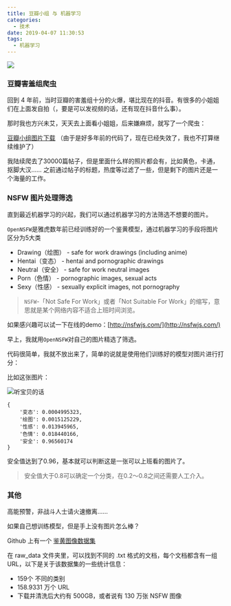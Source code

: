 ```yaml
---
title: 豆瓣小组 与 机器学习
categories:
  - 技术
date: 2019-04-07 11:30:53
tags:
  - 机器学习
---
```

![](http://pics.naaln.com/blog/2019-04-07-15546089715578)

### 豆瓣害羞组爬虫

回到 4 年前，当时豆瓣的害羞组十分的火爆，堪比现在的抖音。有很多的小姐姐们在上面发自拍（，要是可以发视频的话，还有现在抖音什么事）。

那时我也方兴未艾，天天去上面看小姐姐，后来嫌麻烦，就写了一个爬虫：

[豆瓣小组图片下载](https://github.com/whyliam/Douban_Group_Img) （由于是好多年前的代码了，现在已经失效了，我也不打算继续维护了）

我陆续爬去了30000篇帖子，但是里面什么样的照片都会有，比如黄色，卡通，抠脚大汉…… 之前通过帖子的标题，热度等过滤了一些，但是剩下的图片还是一个海量的工作。

### NSFW 图片处理筛选

直到最近机器学习的兴起，我们可以通过机器学习的方法筛选不想要的图片。

`OpenNSFW`是雅虎数年前已经训练好的一个鉴黄模型，通过机器学习的手段将图片区分为5大类

* Drawing（绘图） - safe for work drawings (including anime)
* Hentai（变态） - hentai and pornographic drawings
* Neutral（安全） - safe for work neutral images
* Porn（色情） - pornographic images, sexual acts
* Sexy（性感） - sexually explicit images, not pornography

> `NSFW`-「Not Safe For Work」或者「Not Suitable For Work」的缩写，意思就是某个网络内容不适合上班时间浏览。

如果感兴趣可以试一下在线的demo：[http://nsfwjs.com/](http://nsfwjs.com/)

早上，我就用`OpenNSFW`对自己的图片精选了筛选。

代码很简单，我就不放出来了，简单的说就是使用他们训练好的模型对图片进行打分：

比如这张图片：

![听宝贝的话](http://pics.naaln.com/blog/2019-04-07-15546089715602)

```
{
    '变态': 0.0004995323, 
    '绘图': 0.0015125229, 
    '性感': 0.013945965, 
    '色情': 0.018440166, 
    '安全': 0.96560174
}
```
 
安全值达到了0.96，基本就可以判断这是一张可以上班看的图片了。

> 安全值大于0.8可以确定一个分类，在0.2～0.8之间还需要人工介入。

### 其他

高能预警，非战斗人士请火速撤离……

如果自己想训练模型，但是手上没有图片怎么棒？

Github 上有一个 [鉴黄图像数据集](https://github.com/EBazarov/nsfw_data_source_urls)

在 raw_data 文件夹里，可以找到不同的 .txt 格式的文档，每个文档都含有一组 URL，以下是关于该数据集的一些统计信息：

* 159个 不同的类别
* 158.9331 万个 URL
* 下载并清洗后大约有 500GB，或者说有 130 万张 NSFW 图像